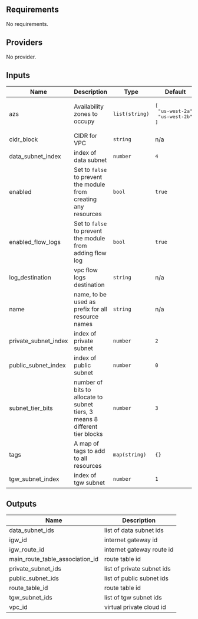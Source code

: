 ## Requirements

No requirements.

## Providers

No provider.

## Inputs

| Name | Description | Type | Default | Required |
|------|-------------|------|---------|:--------:|
| azs | Availability zones to occupy | `list(string)` | <pre>[<br>  "us-west-2a",<br>  "us-west-2b"<br>]</pre> | no |
| cidr\_block | CIDR for VPC | `string` | n/a | yes |
| data\_subnet\_index | index of data subnet | `number` | `4` | no |
| enabled | Set to `false` to prevent the module from creating any resources | `bool` | `true` | no |
| enabled\_flow\_logs | Set to `false` to prevent the module from adding flow log | `bool` | `true` | no |
| log\_destination | vpc flow logs destination | `string` | n/a | yes |
| name | name, to be used as prefix for all resource names | `string` | n/a | yes |
| private\_subnet\_index | index of private subnet | `number` | `2` | no |
| public\_subnet\_index | index of public subnet | `number` | `0` | no |
| subnet\_tier\_bits | number of bits to allocate to subnet tiers, 3 means 8 different tier blocks | `number` | `3` | no |
| tags | A map of tags to add to all resources | `map(string)` | `{}` | no |
| tgw\_subnet\_index | index of tgw subnet | `number` | `1` | no |

## Outputs

| Name | Description |
|------|-------------|
| data\_subnet\_ids | list of data subnet ids |
| igw\_id | internet gateway id |
| igw\_route\_id | internet gateway route id |
| main\_route\_table\_association\_id | route table id |
| private\_subnet\_ids | list of private subnet ids |
| public\_subnet\_ids | list of public subnet ids |
| route\_table\_id | route table id |
| tgw\_subnet\_ids | list of tgw subnet ids |
| vpc\_id | virtual private cloud id |
